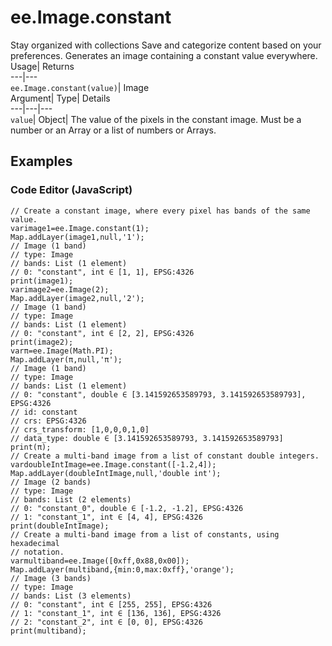  
#  ee.Image.constant 
Stay organized with collections  Save and categorize content based on your preferences. 
Generates an image containing a constant value everywhere. Usage| Returns  
---|---  
`ee.Image.constant(value)`| Image  
Argument| Type| Details  
---|---|---  
`value`| Object| The value of the pixels in the constant image. Must be a number or an Array or a list of numbers or Arrays.  
## Examples
### Code Editor (JavaScript)
```
// Create a constant image, where every pixel has bands of the same value.
varimage1=ee.Image.constant(1);
Map.addLayer(image1,null,'1');
// Image (1 band)
// type: Image
// bands: List (1 element)
// 0: "constant", int ∈ [1, 1], EPSG:4326
print(image1);
varimage2=ee.Image(2);
Map.addLayer(image2,null,'2');
// Image (1 band)
// type: Image
// bands: List (1 element)
// 0: "constant", int ∈ [2, 2], EPSG:4326
print(image2);
varπ=ee.Image(Math.PI);
Map.addLayer(π,null,'π');
// Image (1 band)
// type: Image
// bands: List (1 element)
// 0: "constant", double ∈ [3.141592653589793, 3.141592653589793], EPSG:4326
// id: constant
// crs: EPSG:4326
// crs_transform: [1,0,0,0,1,0]
// data_type: double ∈ [3.141592653589793, 3.141592653589793]
print(π);
// Create a multi-band image from a list of constant double integers.
vardoubleIntImage=ee.Image.constant([-1.2,4]);
Map.addLayer(doubleIntImage,null,'double int');
// Image (2 bands)
// type: Image
// bands: List (2 elements)
// 0: "constant_0", double ∈ [-1.2, -1.2], EPSG:4326
// 1: "constant_1", int ∈ [4, 4], EPSG:4326
print(doubleIntImage);
// Create a multi-band image from a list of constants, using hexadecimal
// notation.
varmultiband=ee.Image([0xff,0x88,0x00]);
Map.addLayer(multiband,{min:0,max:0xff},'orange');
// Image (3 bands)
// type: Image
// bands: List (3 elements)
// 0: "constant", int ∈ [255, 255], EPSG:4326
// 1: "constant_1", int ∈ [136, 136], EPSG:4326
// 2: "constant_2", int ∈ [0, 0], EPSG:4326
print(multiband);
```

